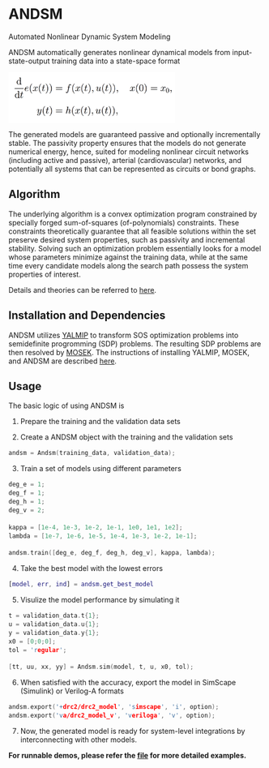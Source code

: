 # ANDSM 
Automated Nonlinear Dynamic System Modeling

ANDSM automatically generates nonlinear dynamical models from input-state-output training data
into a state-space format

<img src="fig/system.png" alt="system" align="middle" height="100"/>

The generated models are guaranteed passive and optionally incrementally stable.
The passivity property ensures that the models do not generate numerical energy,
hence, suited for modeling nonlinear circuit networks (including active and passive), 
arterial (cardiovascular) networks, and potentially all systems that can be 
represented as circuits or bond graphs.


## Algorithm 

The underlying algorithm is a convex optimization program constrained by specially 
forged sum-of-squares (of-polynomials) constraints. 
These constraints theoretically guarantee that all feasible solutions within
the set preserve desired system properties, such as passivity and incremental stability.
Solving such an optimization problem essentially looks for a model whose
parameters minimize against the training data,
while at the same time every candidate models along the search path
possess the system properties of interest.
 
Details and theories can be referred to [here](http://feature.space/doc/hsiao_thesis.pdf).


## Installation and Dependencies

ANDSM utilizes [YALMIP](http://users.isy.liu.se/johanl/yalmip/) to transform SOS optimization problems 
into semidefinite progromming (SDP) problems. 
The resulting SDP problems are then resolved by [MOSEK](https://www.mosek.com/).
The instructions of installing YALMIP, MOSEK, and ANDSM are described [here](INSTALL.md).


## Usage

The basic logic of using ANDSM is 

1. Prepare the training and the validation data sets

2. Create a ANDSM object with the training and the validation sets 

 ```c
 andsm = Andsm(training_data, validation_data);
 ```

3. Train a set of models using different parameters
 
 ```c
 deg_e = 1;
 deg_f = 1;
 deg_h = 1;
 deg_v = 2;
 
 kappa = [1e-4, 1e-3, 1e-2, 1e-1, 1e0, 1e1, 1e2];
 lambda = [1e-7, 1e-6, 1e-5, 1e-4, 1e-3, 1e-2, 1e-1];
 
 andsm.train([deg_e, deg_f, deg_h, deg_v], kappa, lambda);
 ```

4. Take the best model with the lowest errors

 ```matlab
 [model, err, ind] = andsm.get_best_model
 ```

5. Visulize the model performance by simulating it

 ```c
 t = validation_data.t{1};
 u = validation_data.u{1};
 y = validation_data.y{1};
 x0 = [0;0;0];
 tol = 'regular';
 
 [tt, uu, xx, yy] = Andsm.sim(model, t, u, x0, tol);
 ```

6. When satisfied with the accuracy, export the model in SimScape (Simulink) or Verilog-A formats
 
 ```c
 andsm.export('+drc2/drc2_model', 'simscape', 'i', option);
 andsm.export('va/drc2_model_v', 'veriloga', 'v', option);
 ```

7. Now, the generated model is ready for system-level integrations by interconnecting with other models.

**For runnable demos, please refer the [file](andsm_demo.m) for more detailed examples.**
